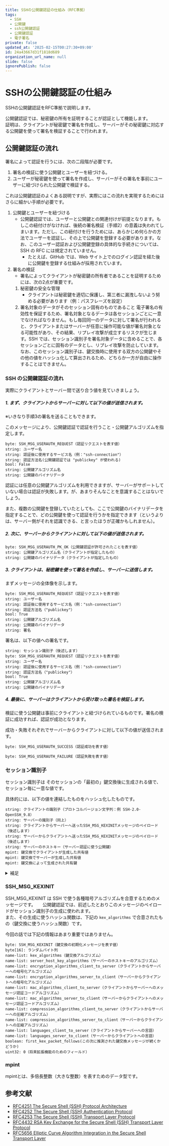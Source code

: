 ```yaml
---
title: SSHの公開鍵認証の仕組み（RFC準拠）
tags:
  - SSH
  - 公開鍵
  - ssh公開鍵認証
  - 公開鍵認証
  - 電子署名
private: false
updated_at: '2025-02-15T00:27:30+09:00'
id: 24a43667d31f1818d689
organization_url_name: null
slide: false
ignorePublish: false
---
```

# SSHの公開鍵認証の仕組み

SSHの公開鍵認証をRFC準拠で説明します。


公開鍵認証では、秘密鍵の所有を証明することが認証として機能します。  
証明は、クライアントが秘密鍵で署名を作成し、サーバーがその秘密鍵に対応する公開鍵を使って署名を検証することで行われます。

## 公開鍵認証の流れ

署名によって認証を行うには、次の二段階が必要です。

1. 署名の検証に使う公開鍵とユーザーを紐づける。
2. ユーザーが秘密鍵を使って署名を作成し、サーバーがその署名を事前にユーザーに紐づけられた公開鍵で検証する。

これは公開鍵認証のよくある説明ですが、実際にはこの流れを実現するためにはさらに細かい手順が必要です。

1. 公開鍵とユーザーを紐づける
    - 公開鍵認証では、ユーザーと公開鍵との関連付けが前提となります。もしこの紐付けがなければ、後続の署名検証（手順2）の意義は失われてしまいます。ただし、この紐付けを行うためには、あらかじめ何らかの方法でユーザーを認証し、その上で公開鍵を登録する必要があります。なお、このユーザー認証および公開鍵登録の具体的な手続きについては、SSH の RFC には規定されていません。
        - たとえば、GitHub では、Web サイト上でのログイン認証を経た後に公開鍵を登録する仕組みが採用されています。
2. 署名の検証
    - 署名によってクライアントが秘密鍵の所有者であることを証明するためには、次の2点が重要です。
    1. 秘密鍵の安全な管理
        - クライアントは秘密鍵を適切に保護し、第三者に漏洩しないよう努める必要があります（例：パスフレーズを設定）
    2. 署名対象のデータがそのセッション固有のものであること
    電子署名の有効性を保証するため、署名対象となるデータは各セッションごとに一意でなければなりません。もし毎回同一のデータに対して署名が行われると、クライアントまたはサーバーが任意に操作可能な値が署名対象となる可能性があり、その結果、リプレイ攻撃が成立するリスクが生じます。SSH では、セッション識別子を署名対象データに含めることで、各セッションごとに固有のデータとし、リプレイ攻撃を防止しています。なお、このセッション識別子は、鍵交換時に使用する双方の公開鍵やその他の値をハッシュ化して算出されるため、どちらか一方が自由に操作することはできません。

### SSH の公開鍵認証の流れ

実際にクライアントとサーバー間で送り合う値を見ていきましょう。

##### 1. まず、クライアントからサーバーに対して以下の値が送信されます。

※いきなり手順3の署名を送ることもできます。

このメッセージにより、公開鍵認証で認証を行うこと・公開鍵アルゴリズムを指定します。

```plaintext
byte: SSH_MSG_USERAUTH_REQUEST（認証リクエストを表す値）
string: ユーザー名
string: 認証後に使用するサービス名（例："ssh-connection"）
string: 認証方法名(公開鍵認証では "publickey" が使われる)
bool: False
string: 公開鍵アルゴリズム名
string: 公開鍵のバイナリデータ
```

認証には任意の公開鍵アルゴリズムを利用できますが、サーバーがサポートしていない場合は認証が失敗します。が、あまりそんなことを意識することはないでしょう。

また、複数の公開鍵を登録していたとしても、ここで公開鍵のバイナリデータを指定することで、どの公開鍵を使って認証を行うかを指定できます（というよりは、サーバー側がそれを認識できる、と言ったほうが正確かもしれません）。

##### 2. 次に、サーバーからクライアントに対して以下の値が送信されます。

```plaintext
byte: SSH_MSG_USERAUTH_PK_OK（公開鍵認証が許可されたことを表す値）
string: 公開鍵アルゴリズム名（クライアントが指定したもの）
string: 公開鍵のバイナリデータ（クライアントが指定したもの）
```

##### 3. クライアントは、秘密鍵を使って署名を作成し、サーバーに送信します。

まずメッセージの全体像を示します。

```plaintext
byte: SSH_MSG_USERAUTH_REQUEST（認証リクエストを表す値）
string: ユーザー名
string: 認証後に使用するサービス名（例："ssh-connection"）
string: 認証方法名（"publickey"）
bool: True
string: 公開鍵アルゴリズム名
string: 公開鍵のバイナリデータ
string: 署名
```

署名は、以下の値への署名です。

```plaintext
string: セッション識別子（後述します）
byte: SSH_MSG_USERAUTH_REQUEST（認証リクエストを表す値）
string: ユーザー名
string: 認証後に使用するサービス名（例："ssh-connection"）
string: 認証方法名（"publickey"）
bool: True
string: 公開鍵アルゴリズム名
string: 公開鍵のバイナリデータ
```

##### 4. 最後に、サーバーはクライアントから受け取った署名を検証します。

検証に使う公開鍵は事前にクライアントと紐づけられているものです。署名の検証に成功すれば、認証が成功となります。

成功・失敗それぞれでサーバーからクライアントに対して以下の値が送信されます。

```plaintext
byte: SSH_MSG_USERAUTH_SUCCESS（認証成功を表す値）
```

```plaintext
byte: SSH_MSG_USERAUTH_FAILURE（認証失敗を表す値）
```

### セッション識別子

セッション識別子は そのセッションの「最初の」鍵交換後に生成される値で、セッション毎に一意な値です。

具体的には、以下の値を連結したものをハッシュ化したものです。

```plaintext
string: クライアントの識別子（プロトコルバージョン文字列：例 SSH-2.0-OpenSSH_9.8）
string: サーバーの識別子（同上）
string: クライアントからサーバーへ送ったSSH_MSG_KEXINITメッセージのペイロード（後述します）
string: サーバーからクライアントへ送ったSSH_MSG_KEXINITメッセージのペイロード（後述します）
string: サーバーのホストキー（サーバー認証に使う公開鍵）
mpint: 鍵交換でクライアントが生成した共有値
mpint: 鍵交換でサーバーが生成した共有値
mpint: 鍵交換によって生成された共有鍵
```

<details><summary>補足</summary>

ただし、これは DH鍵交換を利用する場合で、ECDH(E)だと下から2~3番目がどちらもstringになります。

また、RSA鍵交換（あまり使われないですが）の場合、下から2~3番目が下記の値になります。

```plaintext
string: サーバの RSA 公開鍵
string 共有鍵を RSA で暗号化した値
```

</details>

### SSH_MSG_KEXINIT

SSH_MSG_KEXINIT は SSH で使う各種暗号アルゴリズムを合意するためのメッセージです。 　
公開鍵認証では、前述したとおりこのメッセージのペイロードがセッション識別子の生成に使われます。  
また、その生成に使うハッシュ関数は、下記の `kex_algorithms` で合意されたもの（鍵交換に使うハッシュ関数）です。  

今回の話では下記の情報はあまり重要ではありません。

```plaintext
byte: SSH_MSG_KEXINIT（鍵交換の初期化メッセージを表す値）
byte[16]: ランダムバイト列
name-list: kex_algorithms（鍵交換アルゴリズム）
name-list: server_host_key_algorithms（サーバーのホストキーのアルゴリズム）
name-list: encryption_algorithms_client_to_server（クライアントからサーバーへの暗号化アルゴリズム）
name-list: encryption_algorithms_server_to_client（サーバーからクライアントへの暗号化アルゴリズム）
name-list: mac_algorithms_client_to_server（クライアントからサーバーへのメッセージ認証コードアルゴリズム）
name-list: mac_algorithms_server_to_client（サーバーからクライアントへのメッセージ認証コードアルゴリズム）
name-list: compression_algorithms_client_to_server（クライアントからサーバーへの圧縮アルゴリズム）
name-list: compression_algorithms_server_to_client（サーバーからクライアントへの圧縮アルゴリズム）
name-list: languages_client_to_server（クライアントからサーバーへの言語）
name-list: languages_server_to_client（サーバーからクライアントへの言語）
boolean: first_kex_packet_follows(この次に推測された鍵交換メッセージが続くかどうか)
uint32: 0（将来拡張機能のためのフィールド）
```

### mpint

mpintとは、多倍長整数（大きな整数）を表すためのデータ型です。

## 参考文献

- [RFC4251 The Secure Shell (SSH) Protocol Architecture](https://www.rfc-editor.org/info/rfc4251)
- [RFC4252 The Secure Shell (SSH) Authentication Protocol](https://www.rfc-editor.org/info/rfc4252)
- [RFC4253 The Secure Shell (SSH) Transport Layer Protocol](https://www.rfc-editor.org/info/rfc4253)
- [RFC4432 RSA Key Exchange for the Secure Shell (SSH) Transport Layer Protocol](https://www.rfc-editor.org/info/rfc4432)
- [RFC5656 Elliptic Curve Algorithm Integration in the Secure Shell Transport Layer](https://www.rfc-editor.org/info/rfc5656)

